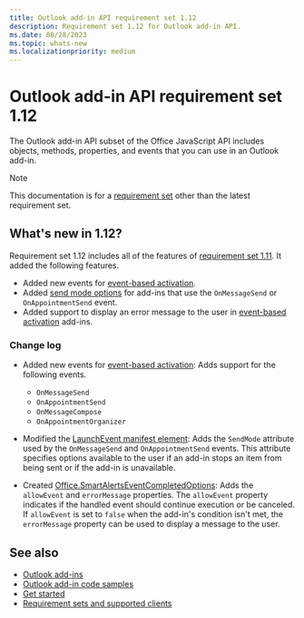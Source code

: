 ```yaml
---
title: Outlook add-in API requirement set 1.12
description: Requirement set 1.12 for Outlook add-in API.
ms.date: 08/28/2023
ms.topic: whats-new
ms.localizationpriority: medium
---
```


# Outlook add-in API requirement set 1.12

The Outlook add-in API subset of the Office JavaScript API includes objects, methods, properties, and events that you can use in an Outlook add-in.

> [!NOTE]
> This documentation is for a [requirement set](../outlook-api-requirement-sets.md) other than the latest requirement set.

## What's new in 1.12?

Requirement set 1.12 includes all of the features of [requirement set 1.11](../requirement-set-1.11/outlook-requirement-set-1.11.md). It added the following features.

- Added new events for [event-based activation](/office/dev/add-ins/outlook/autolaunch#supported-events).
- Added [send mode options](/office/dev/add-ins/outlook/onmessagesend-onappointmentsend-events#available-send-mode-options) for add-ins that use the `OnMessageSend` or `OnAppointmentSend` event.
- Added support to display an error message to the user in [event-based activation](/office/dev/add-ins/outlook/onmessagesend-onappointmentsend-events) add-ins.

### Change log

- Added new events for [event-based activation](/office/dev/add-ins/outlook/autolaunch#supported-events): Adds support for the following events.

  - `OnMessageSend`
  - `OnAppointmentSend`
  - `OnMessageCompose`
  - `OnAppointmentOrganizer`

- Modified the [LaunchEvent manifest element](/javascript/api/manifest/launchevent): Adds the `SendMode` attribute used by the `OnMessageSend` and `OnAppointmentSend` events. This attribute specifies options available to the user if an add-in stops an item from being sent or if the add-in is unavailable.
- Created [Office.SmartAlertsEventCompletedOptions](/javascript/api/outlook/office.smartalertseventcompletedoptions?view=outlook-js-1.12&preserve-view=true): Adds the `allowEvent` and `errorMessage` properties. The `allowEvent` property indicates if the handled event should continue execution or be canceled. If `allowEvent` is set to `false` when the add-in's condition isn't met, the `errorMessage` property can be used to display a message to the user.

## See also

- [Outlook add-ins](/office/dev/add-ins/outlook/outlook-add-ins-overview)
- [Outlook add-in code samples](https://developer.microsoft.com/outlook/gallery/?filterBy=Outlook,Samples,Add-ins)
- [Get started](/office/dev/add-ins/quickstarts/outlook-quickstart)
- [Requirement sets and supported clients](../outlook-api-requirement-sets.md)
